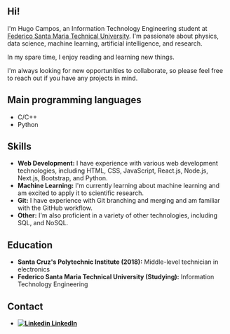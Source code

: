 ## Hi!

I'm Hugo Campos, an Information Technology Engineering student at <a href="https://usm.cl/en/home/">Federico Santa Maria Technical University</a>. I'm passionate about physics, data science, machine learning, artificial intelligence, and research.

In my spare time, I enjoy reading and learning new things.

I'm always looking for new opportunities to collaborate, so please feel free to reach out if you have any projects in mind.

## Main programming languages
- C/C++
- Python

## Skills

* **Web Development:** I have experience with various web development technologies, including HTML, CSS, JavaScript, React.js, Node.js, Next.js, Bootstrap, and Python.
* **Machine Learning:** I'm currently learning about machine learning and am excited to apply it to scientific research.
* **Git:** I have experience with Git branching and merging and am familiar with the GitHub workflow.
* **Other:** I'm also proficient in a variety of other technologies, including SQL, and NoSQL.

## Education

* **Santa Cruz's Polytechnic Institute (2018):** Middle-level technician in electronics 
* **Federico Santa Maria Technical University (Studying):** Information Technology Engineering

## Contact

* <a href="https://www.linkedin.com/in/uwo-o">**![Linkedin](https://i.stack.imgur.com/gVE0j.png) LinkedIn**</a>
